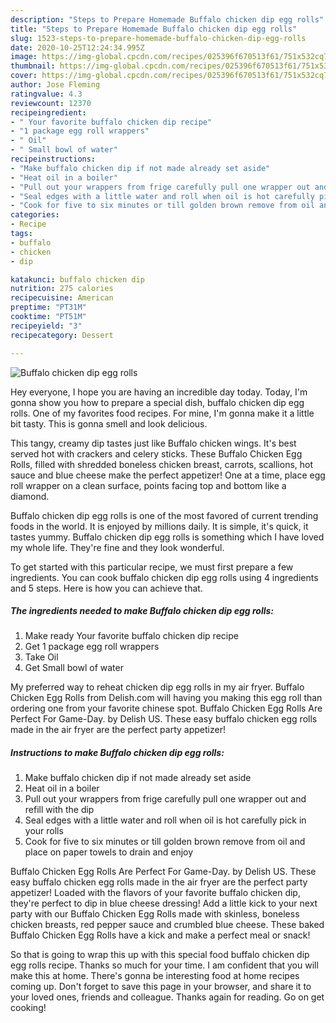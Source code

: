 ```yaml
---
description: "Steps to Prepare Homemade Buffalo chicken dip egg rolls"
title: "Steps to Prepare Homemade Buffalo chicken dip egg rolls"
slug: 1523-steps-to-prepare-homemade-buffalo-chicken-dip-egg-rolls
date: 2020-10-25T12:24:34.995Z
image: https://img-global.cpcdn.com/recipes/025396f670513f61/751x532cq70/buffalo-chicken-dip-egg-rolls-recipe-main-photo.jpg
thumbnail: https://img-global.cpcdn.com/recipes/025396f670513f61/751x532cq70/buffalo-chicken-dip-egg-rolls-recipe-main-photo.jpg
cover: https://img-global.cpcdn.com/recipes/025396f670513f61/751x532cq70/buffalo-chicken-dip-egg-rolls-recipe-main-photo.jpg
author: Jose Fleming
ratingvalue: 4.3
reviewcount: 12370
recipeingredient:
- " Your favorite buffalo chicken dip recipe"
- "1 package egg roll wrappers"
- " Oil"
- " Small bowl of water"
recipeinstructions:
- "Make buffalo chicken dip if not made already set aside"
- "Heat oil in a boiler"
- "Pull out your wrappers from frige carefully pull one wrapper out and refill with the dip"
- "Seal edges with a little water and roll when oil is hot carefully pick in your rolls"
- "Cook for five to six minutes or till golden brown remove from oil and place on paper towels to drain and enjoy"
categories:
- Recipe
tags:
- buffalo
- chicken
- dip

katakunci: buffalo chicken dip 
nutrition: 275 calories
recipecuisine: American
preptime: "PT31M"
cooktime: "PT51M"
recipeyield: "3"
recipecategory: Dessert

---
```



![Buffalo chicken dip egg rolls](https://img-global.cpcdn.com/recipes/025396f670513f61/751x532cq70/buffalo-chicken-dip-egg-rolls-recipe-main-photo.jpg)

Hey everyone, I hope you are having an incredible day today. Today, I'm gonna show you how to prepare a special dish, buffalo chicken dip egg rolls. One of my favorites food recipes. For mine, I'm gonna make it a little bit tasty. This is gonna smell and look delicious.

This tangy, creamy dip tastes just like Buffalo chicken wings. It&#39;s best served hot with crackers and celery sticks. These Buffalo Chicken Egg Rolls, filled with shredded boneless chicken breast, carrots, scallions, hot sauce and blue cheese make the perfect appetizer! One at a time, place egg roll wrapper on a clean surface, points facing top and bottom like a diamond.

Buffalo chicken dip egg rolls is one of the most favored of current trending foods in the world. It is enjoyed by millions daily. It is simple, it's quick, it tastes yummy. Buffalo chicken dip egg rolls is something which I have loved my whole life. They're fine and they look wonderful.


To get started with this particular recipe, we must first prepare a few ingredients. You can cook buffalo chicken dip egg rolls using 4 ingredients and 5 steps. Here is how you can achieve that.

<!--inarticleads1-->

##### The ingredients needed to make Buffalo chicken dip egg rolls:

1. Make ready  Your favorite buffalo chicken dip recipe
1. Get 1 package egg roll wrappers
1. Take  Oil
1. Get  Small bowl of water


My preferred way to reheat chicken dip egg rolls in my air fryer. Buffalo Chicken Egg Rolls from Delish.com will having you making this egg roll than ordering one from your favorite chinese spot. Buffalo Chicken Egg Rolls Are Perfect For Game-Day. by Delish US. These easy buffalo chicken egg rolls made in the air fryer are the perfect party appetizer! 

<!--inarticleads2-->

##### Instructions to make Buffalo chicken dip egg rolls:

1. Make buffalo chicken dip if not made already set aside
1. Heat oil in a boiler
1. Pull out your wrappers from frige carefully pull one wrapper out and refill with the dip
1. Seal edges with a little water and roll when oil is hot carefully pick in your rolls
1. Cook for five to six minutes or till golden brown remove from oil and place on paper towels to drain and enjoy


Buffalo Chicken Egg Rolls Are Perfect For Game-Day. by Delish US. These easy buffalo chicken egg rolls made in the air fryer are the perfect party appetizer! Loaded with the flavors of your favorite buffalo chicken dip, they&#39;re perfect to dip in blue cheese dressing! Add a little kick to your next party with our Buffalo Chicken Egg Rolls made with skinless, boneless chicken breasts, red pepper sauce and crumbled blue cheese. These baked Buffalo Chicken Egg Rolls have a kick and make a perfect meal or snack! 

So that is going to wrap this up with this special food buffalo chicken dip egg rolls recipe. Thanks so much for your time. I am confident that you will make this at home. There's gonna be interesting food at home recipes coming up. Don't forget to save this page in your browser, and share it to your loved ones, friends and colleague. Thanks again for reading. Go on get cooking!
